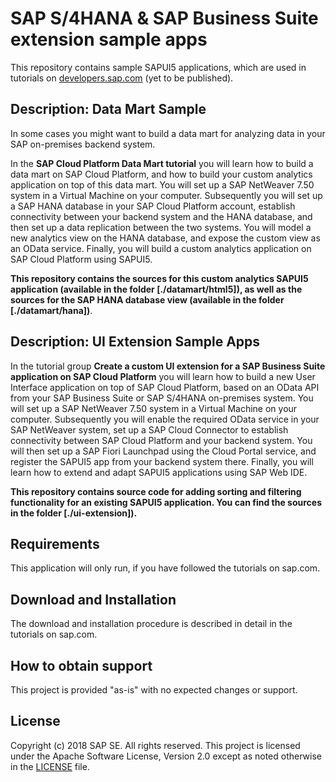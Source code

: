# SAP S/4HANA & SAP Business Suite extension sample apps
This repository contains sample SAPUI5 applications, which are used in tutorials on [developers.sap.com](https://developers.sap.com) (yet to be published).

## Description: Data Mart Sample
In some cases you might want to build a data mart for analyzing data in your SAP on-premises backend system.

In the **SAP Cloud Platform Data Mart tutorial** you will learn how to build a data mart on SAP Cloud Platform, and how to build your custom analytics application on top of this data mart. You will set up a SAP NetWeaver 7.50 system in a Virtual Machine on your computer. Subsequently you will set up a SAP HANA database in your SAP Cloud Platform account, establish connectivity between your backend system and the HANA database, and then set up a data replication between the two systems. You will model a new analytics view on the HANA database, and expose the custom view as an OData service. Finally, you will build a custom analytics application on SAP Cloud Platform using SAPUI5.

**This repository contains the sources for this custom analytics SAPUI5 application (available in the folder [./datamart/html5]), as well as the sources for the SAP HANA database view (available in the folder [./datamart/hana])**.

## Description: UI Extension Sample Apps

In the tutorial group **Create a custom UI extension for a SAP Business Suite application on SAP Cloud Platform** you will learn how to build a new User Interface application on top of SAP Cloud Platform, based on an OData API from your SAP Business Suite or SAP S/4HANA on-premises system. You will set up a SAP NetWeaver 7.50 system in a Virtual Machine on your computer. Subsequently you will enable the required OData service in your SAP NetWeaver system, set up a SAP Cloud Connector to establish connectivity between SAP Cloud Platform and your backend system. You will then set up a SAP Fiori Launchpad using the Cloud Portal service, and register the SAPUI5 app from your backend system there. Finally, you will learn how to extend and adapt SAPUI5 applications using SAP Web IDE.

**This repository contains source code for adding sorting and filtering functionality for an existing SAPUI5 application. You can find the sources in the folder [./ui-extension]).**

## Requirements
This application will only run, if you have followed the tutorials on sap.com.

## Download and Installation
The download and installation procedure is described in detail in the tutorials on sap.com.

## How to obtain support
This project is provided "as-is" with no expected changes or support.

## License
Copyright (c) 2018 SAP SE. All rights reserved.
This project is licensed under the Apache Software License, Version 2.0 except as noted otherwise in the [LICENSE](/LICENSE.txt) file.
